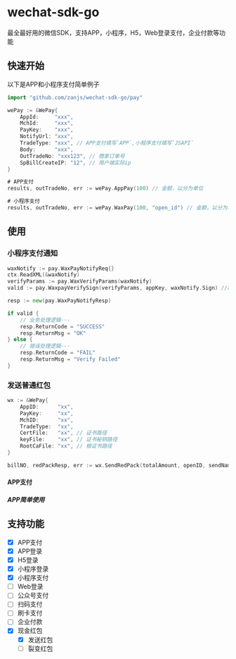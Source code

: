 # wechat-sdk-go


最全最好用的微信SDK，支持APP，小程序，H5，Web登录支付，企业付款等功能

## 快速开始

以下是APP和小程序支付简单例子

```go
import "github.com/zanjs/wechat-sdk-go/pay"

wePay := &WePay{
	AppId:     "xxx",
	MchId:     "xxx",
	PayKey:    "xxx",
	NotifyUrl: "xxx",
	TradeType: "xxx", // APP支付填写`APP`,小程序支付填写`JSAPI`
	Body:      "xxx",
	OutTradeNo: "xxx123", // 商家订单号
	SpBillCreateIP: "12", // 用户端实际ip
}

# APP支付
results, outTradeNo, err := wePay.AppPay(100) // 金额，以分为单位

# 小程序支付
results, outTradeNo, err := wePay.WaxPay(100, "open_id") // 金额，以分为单位；open_id为获取的用户的open_id
```

## 使用
### 小程序支付通知
```go
waxNotify := pay.WaxPayNotifyReq{}
ctx.ReadXML(&waxNotify)
verifyParams := pay.WaxVerifyParams(waxNotify)
valid := pay.WaxpayVerifySign(verifyParams, appKey, waxNotify.Sign) //appKey 为自己在微信支付后台设置的API密钥

resp := new(pay.WaxPayNotifyResp)

if valid {
	// 业务处理逻辑···
	resp.ReturnCode = "SUCCESS"
	resp.ReturnMsg = "OK"
} else {
	// 错误处理逻辑···
	resp.ReturnCode = "FAIL"
	resp.ReturnMsg = "Verify Failed"
}
```

### 发送普通红包
```go
wx := &WePay{
	AppID:      "xx",
	PayKey:     "xx",
	MchID:      "xx",
	TradeType:  "xx",
	CertFile:   "xx", // 证书路径
	keyFile:    "xx", // 证书秘钥路径
	RootCaFile: "xx", // 根证书路径
}

billNO, redPackResp, err := wx.SendRedPack(totalAmount, openID, sendName, wishing, actName, remark)

```

#### APP支付

##### APP简单使用

## 支持功能

- [x] APP支付
- [x] APP登录
- [x] H5登录
- [x] 小程序登录
- [x] 小程序支付
- [ ] Web登录
- [ ] 公众号支付
- [ ] 扫码支付
- [ ] 刷卡支付
- [ ] 企业付款
- [x] 现金红包
   - [x] 发送红包
   - [ ] 裂变红包
